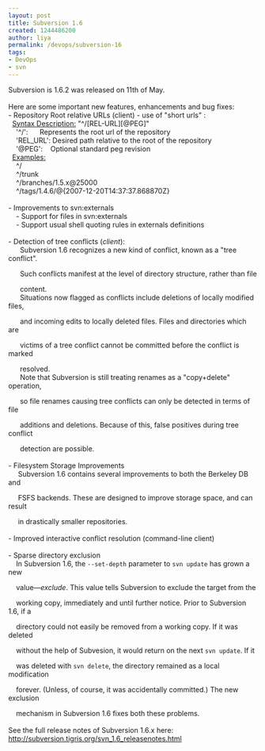 ```yaml
---
layout: post
title: Subversion 1.6
created: 1244486200
author: liya
permalink: /devops/subversion-16
tags:
- DevOps
- svn
---
```

<p>Subversion is 1.6.2 was released on 11th of May.<br />
<br />
Here are some important new features, enhancements and bug fixes:<br />
- Repository Root relative URLs (client) - use of &quot;short urls&quot; :<br />
&nbsp; <u>Syntax Description:</u> &quot;^/[REL-URL][@PEG]&quot;<br />
&nbsp;&nbsp;&nbsp; '^/':&nbsp;&nbsp;&nbsp;&nbsp;&nbsp; Represents the root url of the repository<br />
&nbsp;&nbsp;&nbsp; 'REL_URL': Desired path relative to the root of the repository<br />
&nbsp;&nbsp;&nbsp; '@PEG':&nbsp;&nbsp;&nbsp; Optional standard peg revision<br />
&nbsp; <u>Examples:</u><br />
&nbsp;&nbsp;&nbsp; ^/<br />
&nbsp;&nbsp;&nbsp; ^/trunk<br />
&nbsp;&nbsp;&nbsp; ^/branches/1.5.x@25000<br />
&nbsp;&nbsp;&nbsp; ^/tags/1.4.6/@{2007-12-20T14:<wbr></wbr>37:37.868870Z}<br />
<br />
- Improvements to svn:externals<br />
&nbsp;&nbsp;&nbsp; - Support for files in svn:externals<br />
&nbsp;&nbsp;&nbsp; - Support usual shell quoting rules in externals definitions<br />
<br />
- Detection of tree conflicts (<em>client</em>):<br />
&nbsp;&nbsp;&nbsp;&nbsp;&nbsp; Subversion 1.6 recognizes a new kind of conflict, known as a &quot;tree conflict&quot;.</p>
<p>&nbsp;&nbsp;&nbsp;&nbsp;&nbsp; Such conflicts manifest at the level of directory structure, rather than file</p>
<p>&nbsp;&nbsp;&nbsp;&nbsp;&nbsp; content. <br />
&nbsp;&nbsp;&nbsp;&nbsp;&nbsp; Situations now flagged as conflicts include deletions of locally modified files,&nbsp;&nbsp;</p>
<p>&nbsp;&nbsp;&nbsp;&nbsp;&nbsp; and incoming edits to locally deleted files. Files and directories which are</p>
<p>&nbsp;&nbsp;&nbsp;&nbsp;&nbsp; victims of a tree conflict cannot be committed before the conflict is marked</p>
<p>&nbsp;&nbsp;&nbsp;&nbsp;&nbsp; resolved.<br />
&nbsp;&nbsp;&nbsp;&nbsp;&nbsp; Note that Subversion is still treating renames as a &quot;copy+delete&quot; operation,</p>
<p>&nbsp;&nbsp;&nbsp;&nbsp;&nbsp; so file renames causing tree conflicts can only be detected in terms of file</p>
<p>&nbsp;&nbsp;&nbsp;&nbsp;&nbsp; additions and deletions. Because of this, false positives during tree conflict</p>
<p>&nbsp;&nbsp;&nbsp;&nbsp;&nbsp; detection are possible.<br />
<br />
- Filesystem Storage Improvements<br />
&nbsp;&nbsp;&nbsp;&nbsp; Subversion 1.6 contains several improvements to both the Berkeley DB and</p>
<p>&nbsp;&nbsp;&nbsp;&nbsp; FSFS backends.  These are designed to improve storage space, and can result</p>
<p>&nbsp;&nbsp;&nbsp;&nbsp; in drastically smaller repositories.<br />
<br />
- Improved interactive conflict resolution (command-line client)<br />
<br />
- Sparse directory exclusion<br />
&nbsp;&nbsp;&nbsp; In Subversion 1.6, the <code>--set-depth</code> parameter to <code>svn update</code> has grown a new</p>
<p>&nbsp;&nbsp;&nbsp; value&mdash;<em>exclude</em>. This value tells Subversion to exclude the target from the</p>
<p>&nbsp;&nbsp;&nbsp; working copy, immediately and until further notice. Prior to Subversion 1.6, if a</p>
<p>&nbsp;&nbsp;&nbsp; directory could not easily be removed from a working copy.  If it was deleted</p>
<p>&nbsp;&nbsp;&nbsp; without the help of Subvesion, it would return on the next <code>svn update</code>.  If it</p>
<p>&nbsp;&nbsp;&nbsp; was deleted with <code>svn delete</code>, the directory remained as a local modification</p>
<p>&nbsp;&nbsp;&nbsp; forever. (Unless, of course, it was accidentally committed.)  The new exclusion</p>
<p>&nbsp;&nbsp;&nbsp; mechanism in Subversion 1.6 fixes both these problems.<br />
<br />
See the full release notes of Subversion 1.6.x here:<br />
<a target="_blank" href="http://subversion.tigris.org/svn_1.6_releasenotes.html">http://subversion.tigris.org/<wbr></wbr>svn_1.6_releasenotes.html</a></p>
<p>&nbsp;</p>
